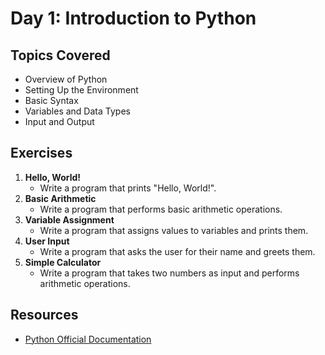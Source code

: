 # Day 1: Introduction to Python

## Topics Covered
- Overview of Python
- Setting Up the Environment
- Basic Syntax
- Variables and Data Types
- Input and Output

## Exercises
1. **Hello, World!**
   - Write a program that prints "Hello, World!".
2. **Basic Arithmetic**
   - Write a program that performs basic arithmetic operations.
3. **Variable Assignment**
   - Write a program that assigns values to variables and prints them.
4. **User Input**
   - Write a program that asks the user for their name and greets them.
5. **Simple Calculator**
   - Write a program that takes two numbers as input and performs arithmetic operations.

## Resources
- [Python Official Documentation](https://docs.python.org/3/)
